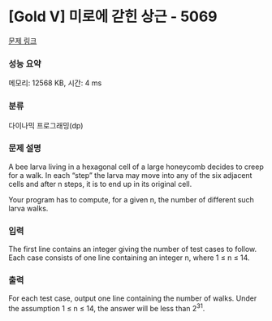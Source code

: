 # [Gold V] 미로에 갇힌 상근 - 5069 

[문제 링크](https://www.acmicpc.net/problem/5069) 

### 성능 요약

메모리: 12568 KB, 시간: 4 ms

### 분류

다이나믹 프로그래밍(dp)

### 문제 설명

<p>A bee larva living in a hexagonal cell of a large honeycomb decides to creep for a walk. In each “step” the larva may move into any of the six adjacent cells and after n steps, it is to end up in its original cell.</p>

<p>Your program has to compute, for a given n, the number of different such larva walks.</p>

### 입력 

 <p>The first line contains an integer giving the number of test cases to follow. Each case consists of one line containing an integer n, where 1 ≤ n ≤ 14.</p>

### 출력 

 <p>For each test case, output one line containing the number of walks. Under the assumption 1 ≤ n ≤ 14, the answer will be less than 2<sup>31</sup>.</p>


